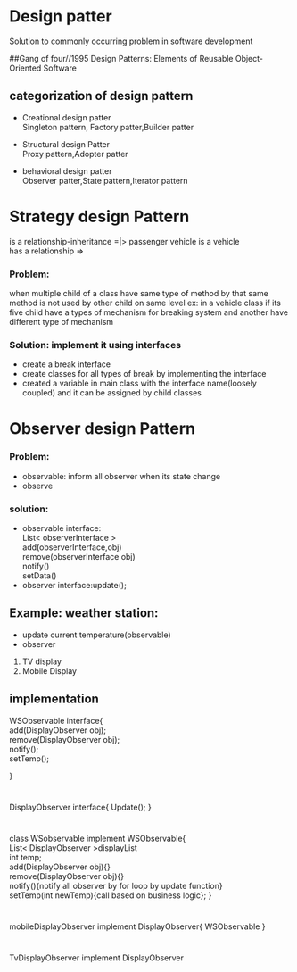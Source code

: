 # Design patter
Solution to commonly occurring  problem in software development

##Gang of four//1995
Design Patterns: Elements of Reusable Object-Oriented Software

## categorization of design pattern
* Creational design patter <br/>
Singleton pattern, Factory patter,Builder patter

* Structural design Patter <br />
Proxy pattern,Adopter patter

* behavioral design patter <br />
Observer patter,State pattern,Iterator pattern


# Strategy design Pattern
is a relationship-inheritance =|>
passenger vehicle is a vehicle<br /> 
has a relationship =><br/>
### Problem: 
when multiple child of a class have same type of method by that same method is not used by other child on same level ex: in a vehicle class if its five child have a types of mechanism for breaking system and another have different type of mechanism
### Solution: implement it using interfaces
* create a break interface
* create classes for all types of break by implementing the interface
* created a variable in main class with the interface name(loosely coupled) and it can be assigned by child classes 

# Observer design Pattern
### Problem: 
* observable: inform all observer when its state change 
* observe
### solution:
* observable interface:<br />
List< observerInterface > <br />
add(observerInterface,obj)<br />
remove(observerInterface obj)<br />
notify()<br />
setData()
* observer interface:update();

## Example: weather station:
* update current temperature(observable)
* observer
1. TV display
2. Mobile Display

## implementation
WSObservable interface{<br />
    add(DisplayObserver obj);<br/>
    remove(DisplayObserver obj);<br/>
    notify();<br/>
    setTemp();

}
#
DisplayObserver interface{
    Update();
}
#
 class WSobservable implement WSObservable{<br />
    List< DisplayObserver >displayList<br/>
    int temp;<br/>
    add(DisplayObserver obj){} <br />
    remove(DisplayObserver obj){}<br />
    notify(){notify all observer by for loop by update function} <br/>
    setTemp(int newTemp){call based on business logic};
}
#
mobileDisplayObserver implement DisplayObserver{
    WSObservable 
}
#
TvDisplayObserver implement DisplayObserver
